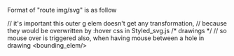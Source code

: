 Format of "route img/svg" is as follow

// it's important this outer g elem doesn't get any transformation,
// because they would be overwritten by :hover css in Styled_svg.js
<g id={routes_config.name} >
    <g>/* drawings */</g>
    // so mouse over is triggered also, when having mouse between a hole in drawing
    <bounding_elem/>
    <title>Some title</title>
</g>